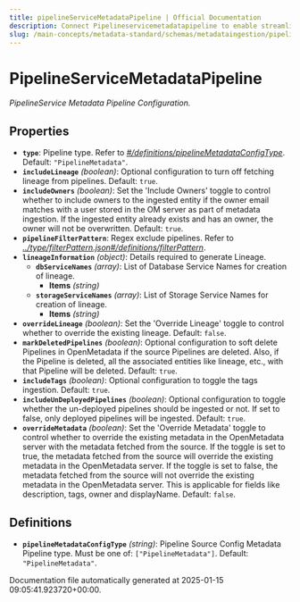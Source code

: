 ```yaml
---
title: pipelineServiceMetadataPipeline | Official Documentation
description: Connect Pipelineservicemetadatapipeline to enable streamlined access, monitoring, or search of enterprise data using secure and scalable integrations.
slug: /main-concepts/metadata-standard/schemas/metadataingestion/pipelineservicemetadatapipeline
---
```


# PipelineServiceMetadataPipeline

*PipelineService Metadata Pipeline Configuration.*

## Properties

- **`type`**: Pipeline type. Refer to *[#/definitions/pipelineMetadataConfigType](#definitions/pipelineMetadataConfigType)*. Default: `"PipelineMetadata"`.
- **`includeLineage`** *(boolean)*: Optional configuration to turn off fetching lineage from pipelines. Default: `true`.
- **`includeOwners`** *(boolean)*: Set the 'Include Owners' toggle to control whether to include owners to the ingested entity if the owner email matches with a user stored in the OM server as part of metadata ingestion. If the ingested entity already exists and has an owner, the owner will not be overwritten. Default: `true`.
- **`pipelineFilterPattern`**: Regex exclude pipelines. Refer to *[../type/filterPattern.json#/definitions/filterPattern](#/type/filterPattern.json#/definitions/filterPattern)*.
- **`lineageInformation`** *(object)*: Details required to generate Lineage.
  - **`dbServiceNames`** *(array)*: List of Database Service Names for creation of lineage.
    - **Items** *(string)*
  - **`storageServiceNames`** *(array)*: List of Storage Service Names for creation of lineage.
    - **Items** *(string)*
- **`overrideLineage`** *(boolean)*: Set the 'Override Lineage' toggle to control whether to override the existing lineage. Default: `false`.
- **`markDeletedPipelines`** *(boolean)*: Optional configuration to soft delete Pipelines in OpenMetadata if the source Pipelines are deleted. Also, if the Pipeline is deleted, all the associated entities like lineage, etc., with that Pipeline will be deleted. Default: `true`.
- **`includeTags`** *(boolean)*: Optional configuration to toggle the tags ingestion. Default: `true`.
- **`includeUnDeployedPipelines`** *(boolean)*: Optional configuration to toggle whether the un-deployed pipelines should be ingested or not. If set to false, only deployed pipelines will be ingested. Default: `true`.
- **`overrideMetadata`** *(boolean)*: Set the 'Override Metadata' toggle to control whether to override the existing metadata in the OpenMetadata server with the metadata fetched from the source. If the toggle is set to true, the metadata fetched from the source will override the existing metadata in the OpenMetadata server. If the toggle is set to false, the metadata fetched from the source will not override the existing metadata in the OpenMetadata server. This is applicable for fields like description, tags, owner and displayName. Default: `false`.
## Definitions

- **`pipelineMetadataConfigType`** *(string)*: Pipeline Source Config Metadata Pipeline type. Must be one of: `["PipelineMetadata"]`. Default: `"PipelineMetadata"`.


Documentation file automatically generated at 2025-01-15 09:05:41.923720+00:00.
